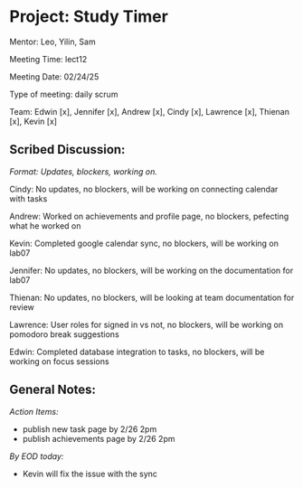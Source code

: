 # Project: Study Timer
Mentor: Leo, Yilin, Sam

Meeting Time: lect12

Meeting Date: 02/24/25

Type of meeting: daily scrum

Team: Edwin [x], Jennifer [x], Andrew [x], Cindy [x], Lawrence [x], Thienan [x], Kevin [x]

## Scribed Discussion:
_Format: Updates, blockers, working on._

Cindy: No updates, no blockers, will be working on connecting calendar with tasks

Andrew: Worked on achievements and profile page, no blockers, pefecting what he worked on

Kevin: Completed google calendar sync, no blockers, will be working on lab07 

Jennifer: No updates, no blockers, will be working on the documentation for lab07

Thienan: No updates, no blockers, will be looking at team documentation for review

Lawrence: User roles for signed in vs not, no blockers, will be working on pomodoro break suggestions

Edwin: Completed database integration to tasks, no blockers, will be working on focus sessions

## General Notes:

*Action Items:*
- publish new task page by 2/26 2pm
- publish achievements page by 2/26 2pm

*By EOD today:*
- Kevin will fix the issue with the sync